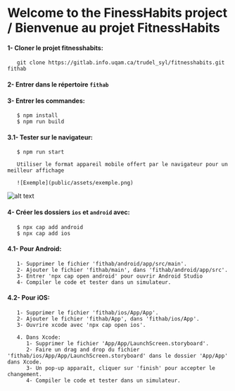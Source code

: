 # Welcome to the FinessHabits project / Bienvenue au projet FitnessHabits

#### 1- Cloner le projet fitnesshabits:  
```
   git clone https://gitlab.info.uqam.ca/trudel_syl/fitnesshabits.git fithab
```

#### 2- Entrer dans le répertoire `fithab`

#### 3- Entrer les commandes:
```
   $ npm install
   $ npm run build  
```

#### 3.1- Tester sur le navigateur:
```
   $ npm run start

   Utiliser le format appareil mobile offert par le navigateur pour un meilleur affichage

   ![Exemple](public/assets/exemple.png)
```
   ![alt text](https://gitlab.info.uqam.ca/faidi.sofiane/blob/master/public/assets/exemple.png?raw=true)


#### 4- Créer les dossiers `ios` et `android` avec:
```
   $ npx cap add android 
   $ npx cap add ios      
```

#### 4.1- Pour Android:
```
   1- Supprimer le fichier 'fithab/android/app/src/main'. 
   2- Ajouter le fichier 'fithab/main', dans 'fithab/android/app/src'.  
   3- Entrer 'npx cap open android' pour ouvrir Android Studio
   4- Compiler le code et tester dans un simulateur.  
```

#### 4.2- Pour iOS:
```
   1- Supprimer le fichier 'fithab/ios/App/App'.  
   2- Ajouter le fichier 'fithab/App', dans 'fithab/ios/App'.  
   3- Ouvrire xcode avec 'npx cap open ios'.  

   4. Dans Xcode:
      1- Supprimer le fichier 'App/App/LaunchScreen.storyboard'.
      2- Faire un drag and drop du fichier 'fithab/ios/App/App/LaunchScreen.storyboard' dans le dossier 'App/App' dans Xcode.
      3- Un pop-up apparaît, cliquer sur 'finish' pour accepter le changement.  
      4- Compiler le code et tester dans un simulateur.  
```






